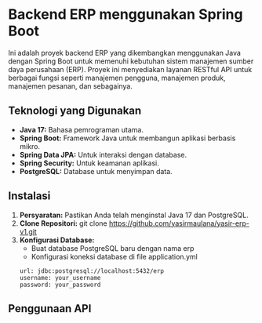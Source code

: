 # Backend ERP menggunakan Spring Boot
Ini adalah proyek backend ERP yang dikembangkan menggunakan Java dengan Spring Boot untuk memenuhi kebutuhan sistem manajemen sumber daya perusahaan (ERP). Proyek ini menyediakan layanan RESTful API untuk berbagai fungsi seperti manajemen pengguna, manajemen produk, manajemen pesanan, dan sebagainya.

## Teknologi yang Digunakan
- **Java 17:** Bahasa pemrograman utama.
- **Spring Boot:** Framework Java untuk membangun aplikasi berbasis mikro.
- **Spring Data JPA:** Untuk interaksi dengan database.
- **Spring Security:** Untuk keamanan aplikasi.
- **PostgreSQL:** Database untuk menyimpan data.

## Instalasi
1. **Persyaratan:** Pastikan Anda telah menginstal Java 17 dan PostgreSQL.
2. **Clone Repositori:** git clone https://github.com/yasirmaulana/yasir-erp-v1.git
3. **Konfigurasi Database:**
    - Buat database PostgreSQL baru dengan nama erp
    - Konfigurasi koneksi database di file application.yml
    ```
    url: jdbc:postgresql://localhost:5432/erp
    username: your_username
    password: your_password

## Penggunaan API
